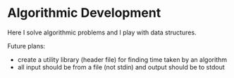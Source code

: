 # Algorithmic Development

Here I solve algorithmic problems and I play with data structures.

Future plans:
- create a utility library (header file) for finding time taken by an algorithm
- all input should be from a file (not stdin) and output should be to stdout
